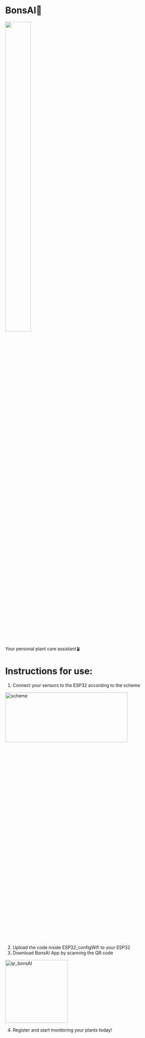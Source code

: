 # BonsAI🌵
<img src="https://user-images.githubusercontent.com/25723653/215278196-bbdda6ef-e35c-4891-8ccf-909ac8dbe9ce.png" width=40% height=50%>

Your personal plant care assistant🪴


# Instructions for use:
1. Connect your sensors to the ESP32 according to the scheme

<img width="387" alt="scheme" src="https://user-images.githubusercontent.com/25723653/215908365-02ce4590-4604-45e6-8d79-b05ed5b16ca7.png" width=20% height=20%>

2. Upload the code inside ESP32_configWifi to your ESP32
3. Download BonsAI App by scanning the QR code

<img width="198" alt="qr_bonsAI" src="https://user-images.githubusercontent.com/25723653/215909712-fc941b02-6d91-47cc-8c29-81cf7b57860e.png">

4. Register and start monitoring your plants today!
